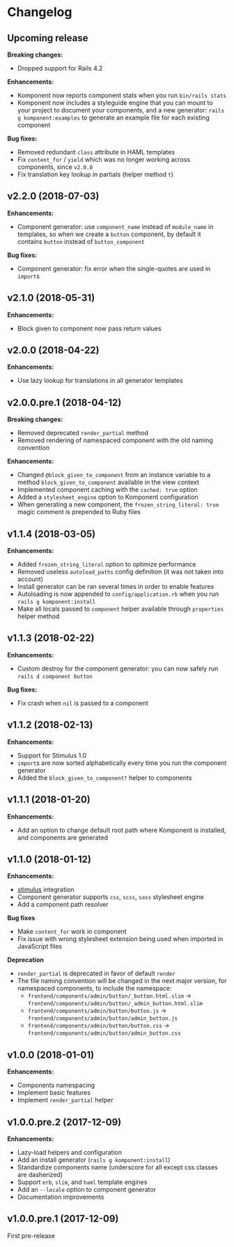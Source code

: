 # Changelog

## Upcoming release

**Breaking changes:**
- Dropped support for Rails 4.2

**Enhancements:**
- Komponent now reports component stats when you run `bin/rails stats`
- Komponent now includes a styleguide engine that you can mount to your project
  to document your components, and a new generator: `rails g komponent:examples`
  to generate an example file for each existing component

**Bug fixes:**
- Removed redundant `class` attribute in HAML templates
- Fix `content_for` / `yield` which was no longer working across components, since `v2.0.0`
- Fix translation key lookup in partials (helper method `t`)

## v2.2.0 (2018-07-03)

**Enhancements:**
- Component generator: use `component_name` instead of `module_name` in templates,
  so when we create a `button` component, by default it contains `button` instead
  of `button_component`

**Bug fixes:**
- Component generator: fix error when the single-quotes are used in `import`s

## v2.1.0 (2018-05-31)

**Enhancements:**
- Block given to component now pass return values

## v2.0.0 (2018-04-22)

**Enhancements:**
- Use lazy lookup for translations in all generator templates

## v2.0.0.pre.1 (2018-04-12)

**Breaking changes:**
- Removed deprecated `render_partial` method
- Removed rendering of namespaced component with the old naming convention

**Enhancements:**
- Changed `@block_given_to_component` from an instance variable to a method `block_given_to_component` available in the view context
- Implemented component caching with the `cached: true` option
- Added a `stylesheet_engine` option to Komponent configuration
- When generating a new component, the `frozen_string_literal: true` magic comment is prepended to Ruby files

## v1.1.4 (2018-03-05)

**Enhancements:**
- Added `frozen_string_literal` option to optimize performance
- Removed useless `autoload_paths` config definition (it was not taken into account)
- Install generator can be ran several times in order to enable features
- Autoloading is now appended to `config/application.rb` when you run `rails g komponent:install`
- Make all locals passed to `component` helper available through `properties` helper method

## v1.1.3 (2018-02-22)

**Enhancements:**
- Custom destroy for the component generator: you can now safely run `rails d component button`

**Bug fixes:**
- Fix crash when `nil` is passed to a component

## v1.1.2 (2018-02-13)

**Enhancements:**
- Support for Stimulus 1.0
- `import`s are now sorted alphabetically every time you run the component generator
- Added the `block_given_to_component?` helper to components

## v1.1.1 (2018-01-20)

**Enhancements:**
- Add an option to change default root path where Komponent is installed, and components are generated

## v1.1.0 (2018-01-12)

**Enhancements:**
- [stimulus](https://github.com/stimulusjs/stimulus) integration
- Component generator supports `css`, `scss`, `sass` stylesheet engine
- Add a component path resolver

**Bug fixes**
- Make `content_for` work in component
- Fix issue with wrong stylesheet extension being used when
imported in JavaScript files

**Deprecation**
- `render_partial` is deprecated in favor of default `render`
- The file naming convention will be changed in the next major version, for namespaced components, to include the namespace:
  - `frontend/components/admin/button/_button.html.slim` -> `frontend/components/admin/button/_admin_button.html.slim`
  - `frontend/components/admin/button/button.js` -> `frontend/components/admin/button/admin_button.js`
  - `frontend/components/admin/button/button.css` -> `frontend/components/admin/button/admin_button.css`

## v1.0.0 (2018-01-01)

**Enhancements:**
- Components namespacing
- Implement basic features
- Implement `render_partial` helper

## v1.0.0.pre.2 (2017-12-09)

**Enhancements:**
- Lazy-load helpers and configuration
- Add an install generator (`rails g komponent:install`)
- Standardize components name (underscore for all except css classes are dasherized)
- Support `erb`, `slim`, and `haml` template engines
- Add an `--locale` option to component generator
- Documentation improvements

## v1.0.0.pre.1 (2017-12-09)

First pre-release
